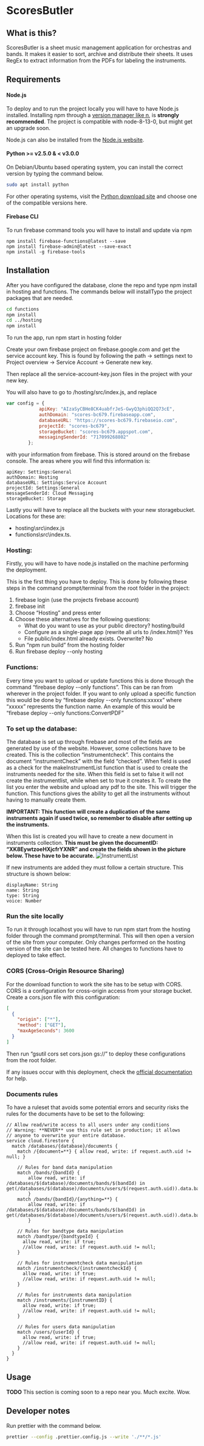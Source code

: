 # ScoresButler

## What is this?

ScoresButler is a sheet music management application for orchestras and bands. It makes it easier to sort, archive and distribute their sheets. It uses RegEx to extract information from the PDFs for labeling the instruments.

## Requirements

#### Node.js

To deploy and to run the project locally you will have to have Node.js installed. Installing npm through a [version manager like n](https://github.com/tj/n), is **strongly recommended**. The project is compatible with node-8-13-0, but might get an upgrade soon.

Node.js can also be installed from the [Node.js website](https://nodejs.org/en/).

#### Python >= v2.5.0 & < v3.0.0
On Debian/Ubuntu based operating system, you can install the correct version by typing the command below.
```bash
sudo apt install python
```
For other operating systems, visit the [Python download site](https://www.python.org/downloads/) and choose one of the compatible versions here.

#### Firebase CLI
To run firebase command tools you will have to install and update via npm
```
npm install firebase-functions@latest --save
npm install firebase-admin@latest --save-exact
npm install -g firebase-tools
```

## Installation

After you have configured the database, clone the repo and type
npm install in hosting and functions. The commands below will installTypo the project packages that are needed.

```bash
cd functions
npm install
cd ../hosting
npm install
```

To run the app, run npm start in hosting folder

Create your own firebase project on firebase.google.com and get the service account key. This is found by following the path -> settings next to Project overview -> Service Account -> Generate new key.

Then replace all the service-account-key.json files in the project with your new key.

You will also have to go to /hosting/src/index.js, and replace
```javascript
var config = {
            apiKey: "AIzaSyCBHe8CK4uabfrJeS-GwyQ3phiQQ2Q73cE",
            authDomain: "scores-bc679.firebaseapp.com",
            databaseURL: "https://scores-bc679.firebaseio.com",
            projectId: "scores-bc679",
            storageBucket: "scores-bc679.appspot.com",
            messagingSenderId: "717099268802"
        };
```
with your information from firebase. This is stored around on the firebase console. The areas where you will find this information is:

    apiKey: Settings:General
    authDomain: Hosting
    databaseURL: Settings:Service Account
    projectId: Settings:General
    messageSenderId: Cloud Messaging
    storageBucket: Storage

Lastly you will have to replace all the buckets with your new storagebucket.
Locations for these are:
* hosting\src\index.js
* functions\src\index.ts.

### Hosting:

Firstly, you will have to have node.js installed on the machine performing the deployment.

This is the first thing you have to deploy.
This is done by following these steps in the command prompt/terminal from the root folder in the project:
1. firebase login (use the projects firebase account)
2. firebase init
3. Choose “Hosting” and press enter
4. Choose these alternatives for the following questions:
   - What do you want to use as your public directory? hosting/build
   - Configure as a single-page app (rewrite all urls to /index.html)? Yes
   - File public/index.html already exists. Overwrite? No
5. Run “npm run build” from the hosting folder
6. Run firebase deploy --only hosting

### Functions:

Every time you want to upload or update functions this is done through the command “firebase deploy --only functions”. This can be ran from wherever in the project folder. If you want to only upload a specific function this would be done by “firebase deploy --only functions:xxxxx” where “xxxxx” represents the function name. An example of this would be “firebase deploy --only functions:ConvertPDF”

### To set up the database:

The database is set up through firebase and most of the fields are generated by use of the website. However, some collections have to be created. This is the collection “instrumentcheck”. This contains the document “instrumentCheck” with the field “checked”. When field is used as a check for the makeInstrumentList function that is used to create the instruments needed for the site. When this field is set to false it will not create the instrumentlist, while when set to true it creates it. To create the list you enter the website and upload any pdf to the site. This will trigger the function. This functions gives the ability to get all the instruments without having to manually create them.

**IMPORTANT: This function will create a duplication of the same instruments again if used twice, so remember to disable after setting up the instruments.**

When this list is created you will have to create a new document in instruments collection. **This must be given the documentID: “XK8EywtzoeHXjcfrYXNR” and create the fields shown in the picture below. These have to be accurate.**
![InstrumentList](/README-images/readmeinstruments.png)

If new instruments are added they must follow a certain structure. This structure is shown below:
```
displayName: String
name: String
type: String
voice: Number
```

### Run the site locally
To run it through localhost you will have to run npm start from the hosting folder through the command prompt/terminal. This will then open a version of the site from your computer. Only changes performed on the hosting version of the site can be tested here. All changes to functions have to deployed to take effect.

### CORS (Cross-Origin Resource Sharing)
For the download function to work the site has to be setup with CORS. CORS is a configuration for cross-origin access from your storage bucket. Create a cors.json file with this configuration:
```JSON
[
  {
    "origin": ["*"],
    "method": ["GET"],
    "maxAgeSeconds": 3600
  }
]
```
Then run “gsutil cors set cors.json gs://<your-cloud-storage-bucket>” to deploy these configurations from the root folder.

If any issues occur with this deployment, check the [official documentation](https://firebase.google.com/docs/storage/web/download-files#cors_configuration) for help.

### Documents rules
To have a ruleset that avoids some potential errors and security risks the rules for the documents have to be set to the following: 
```
// Allow read/write access to all users under any conditions
// Warning: **NEVER** use this rule set in production; it allows
// anyone to overwrite your entire database.
service cloud.firestore {
  match /databases/{database}/documents {
    match /{document=**} { allow read, write: if request.auth.uid != null; }

  	// Rules for band data manipulation
    match /bands/{bandId} {
    	allow read, write: if /databases/$(database)/documents/bands/$(bandId) in get(/databases/$(database)/documents/users/$(request.auth.uid)).data.bandRefs
		}
    match /bands/{bandId}/{anything=**} {
    	allow read, write: if /databases/$(database)/documents/bands/$(bandId) in get(/databases/$(database)/documents/users/$(request.auth.uid)).data.bandRefs
		}
    
    // Rules for bandtype data manipulation
    match /bandtype/{bandtypeId} {
      allow read, write: if true;
      //allow read, write: if request.auth.uid != null;
    }
    
    // Rules for instrumentcheck data manipulation
    match /instrumentcheck/{instrumentcheckId} {
      allow read, write: if true;
      //allow read, write: if request.auth.uid != null;
    }
    
    // Rules for instruments data manipulation
    match /instruments/{instrumentID} {
      allow read, write: if true;
      //allow read, write: if request.auth.uid != null;
    }
    
    // Rules for users data manipulation
    match /users/{userId} {
      allow read, write: if true;
      //allow read, write: if request.auth.uid != null;
    }
  }
}
```
## Usage
**TODO** This section is coming soon to a repo near you. Much excite. Wow.

## Developer notes
Run prettier with the command below.
```bash
prettier --config .prettier.config.js --write './**/*.js'
```